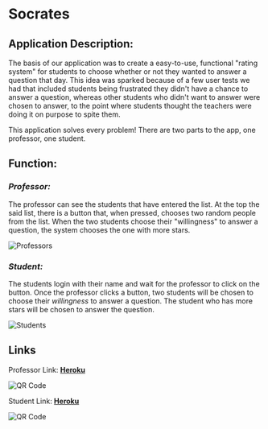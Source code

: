 # Socrates

## **Application Description:**

The basis of our application was to create a easy-to-use, functional "rating system" for students to choose whether or not they wanted to answer a question that day. This idea was sparked because of a few user tests we had that included students being frustrated they didn't have a chance to answer a question, whereas other students who didn't want to answer were chosen to answer, to the point where students thought the teachers were doing it on purpose to spite them.

This application solves every problem! There are two parts to the app, one professor, one student.

## **Function:**

### *Professor:*

The professor can see the students that have entered the list. At the top the said list, there is a button that, when pressed, chooses two random people from the list. When the two students choose their "willingness" to answer a question, the system chooses the one with more stars.

![Professors](https://gph.is/2Cfd3rG)

### *Student:*

The students login with their name and wait for the professor to click on the button. Once the professor clicks a button, two students will be chosen to choose their *willingness* to answer a question. The student who has more stars will be chosen to answer the question.

![Students](https://gph.is/2CdHJtk)

## **Links**

Professor Link: __[Heroku](https://socrates-prof.herokuapp.com)__

![QR Code](frame.PNG)

Student Link: __[Heroku](https://socrates-demo.herokuapp.com)__

![QR Code](frame-1.PNG)



